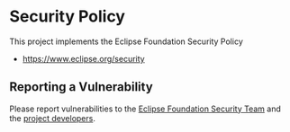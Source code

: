 # Security Policy

This project implements the Eclipse Foundation Security Policy

* https://www.eclipse.org/security

## Reporting a Vulnerability

Please report vulnerabilities to the [Eclipse Foundation Security Team](mailto:security@eclipse.org) and the [project developers](https://projects.eclipse.org/projects/tools.titan/contact).
